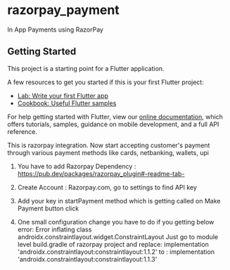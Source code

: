 # razorpay_payment

In App Payments using RazorPay

## Getting Started

This project is a starting point for a Flutter application.

A few resources to get you started if this is your first Flutter project:

- [Lab: Write your first Flutter app](https://flutter.dev/docs/get-started/codelab)
- [Cookbook: Useful Flutter samples](https://flutter.dev/docs/cookbook)

For help getting started with Flutter, view our
[online documentation](https://flutter.dev/docs), which offers tutorials,
samples, guidance on mobile development, and a full API reference.

This is razorpay integration. Now start accepting customer's payment through various payment methods like cards, netbanking, wallets, upi

1. You have to add Razorpay Dependency : https://pub.dev/packages/razorpay_plugin#-readme-tab-

2. Create Account : Razorpay.com, go to settings to find API key

3. Add your key in startPayment method which is getting called on Make Payment button click

4. One small configuration change you have to do if you getting below error:
Error inflating class androidx.constraintlayout.widget.ConstraintLayout
Just go to module level build.gradle of razorpay project and replace:
implementation 'androidx.constraintlayout:constraintlayout:1.1.2'
to :
implementation 'androidx.constraintlayout:constraintlayout:1.1.3'

